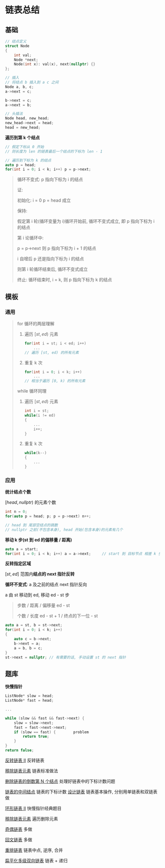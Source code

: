 # 链表总结

## 基础

```C++
// 结点定义
struct Node
{
	int val;
    Node *next;
    Node(int x): val(x), next(nullptr) {}
};

// 插入
// 将结点 b 插入到 a c 之间
Node a, b, c;
a->next = c;

b->next = c;
a->next = b;

// 头插法
Node head, new_head;
new_head->next = head;
head = new_head;
```

**遍历到第 k 个结点**

```C++
// 假定下标从 0 开始
// 则长度为 len 的链表最后一个结点的下标为 len - 1

// 遍历到下标为 k 的结点
auto p = head;
for(int i = 0; i < k; i++) p = p->next;
```

> 循环不变式:  p 指向下标为 i 的结点
>
> 证:
>
> 初始化: i = 0  p = head 成立
>
> 保持: 
>
> 假定第 i 轮(循环变量为 i)循环开始前, 循环不变式成立, 即 p 指向下标为 i 的结点
>
> 第 i 论循环中: 
>
> p = p->next	则 p 指向下标为 i + 1 的结点
>
> i 自增后 p 还是指向下标为 i 的结点
>
> 则第 i 轮循环结束后, 循环不变式成立
>
> 终止: 循环结束时, i = k, 则 p 指向下标为 k 的结点

## 模板

### 通用

> for 循环的两层理解
>
> 1. 遍历 $[st, ed)$ 元素
>
>    ```C++
>    for(int i = st; i < ed; i++)
>        ...
>    // 遍历 [st, ed) 的所有元素
>    ```
>
> 2. 重复 k 次
>
>    ```C++
>    for(int i = 0; i < k; i++)
>        ...
>    // 相当于遍历 [0, k) 的所有元素
>    ```
>
> while 循环同理
>
> 1. 遍历 $[st, ed)$ 元素
>
>    ```C++
>    int i = st;
>    while(i != ed)
>    {
>        ...
>        i++;
>    }
>    
>    ```
>
> 2. 重复 k 次
>
>    ```C++
>    while(k--)
>    {
>        ...
>    }
>    ```
>

### 应用

**统计结点个数**

$[head, nullptr)$ 的元素个数

```C++
int n = 0;
for(auto p = head; p; p = p->next) n++;		

// head 到 尾部空结点的跳数
// nullptr 之前(不包含本身), head 开始(包含本身)的元素有几个
```

**移动 k 步(st 到 ed 的偏移量 / 距离)**

```C++
auto a = start;
for(int i = 0; i < k; i++) a = a->next;		// start 到 目标节点 相差 k 步
```

**反转指定区域**

$[st, ed]$ 范围内**结点的 next 指针反转**

**循环不变式**: a 及之前的结点 next 指针反向

a 由 st 移动到 ed, 移动 ed - st 步

> 步数 / 距离 / 偏移量      ed - st
>
> 个数 / 长度 					ed - st + 1 / 终点的下一位 - st 

```C++
auto a = st, b = st->next;
for(int i = 0; i < k; i++)		
{
    auto c = b->next;
    b->next = a;
    a = b, b = c;
}
st->next = nullptr;	// 有需要的话, 手动设置 st 的 next 指针
```



## 题库

**快慢指针**

```C++
ListNode* slow = head;
ListNode* fast = head;

...

while (slow && fast && fast->next) {
    slow = slow->next;          
    fast = fast->next->next;   
    if (slow == fast) {        problem
        return true;
    }
}
return false;   
```

[反转链表 II](https://leetcode.cn/problems/reverse-linked-list-ii/)	反转链表

[移除链表元素](https://leetcode-cn.com/problems/remove-linked-list-elements/)	链表标准做法

[删除链表的倒数第 N 个结点](https://leetcode-cn.com/problems/remove-nth-node-from-end-of-list/)	处理好链表中的下标计数问题

[链表的中间结点](https://leetcode-cn.com/problems/middle-of-the-linked-list/)	链表的下标计数
[设计链表](https://leetcode-cn.com/problems/design-linked-list/)	链表基本操作, 分别用单链表和双链表做

[环形链表 II](https://leetcode-cn.com/problems/linked-list-cycle-ii/)	快慢指针经典题目

[移除链表元素](https://leetcode-cn.com/problems/remove-linked-list-elements/)	遍历删除元素

[奇偶链表](https://leetcode-cn.com/problems/odd-even-linked-list/)	多做

[回文链表](https://leetcode-cn.com/problems/palindrome-linked-list/)	多做

[重排链表](https://leetcode.cn/problems/reorder-list/)	链表中点, 逆序, 合并

[扁平化多级双向链表](https://leetcode-cn.com/problems/flatten-a-multilevel-doubly-linked-list/)	链表 + 递归

